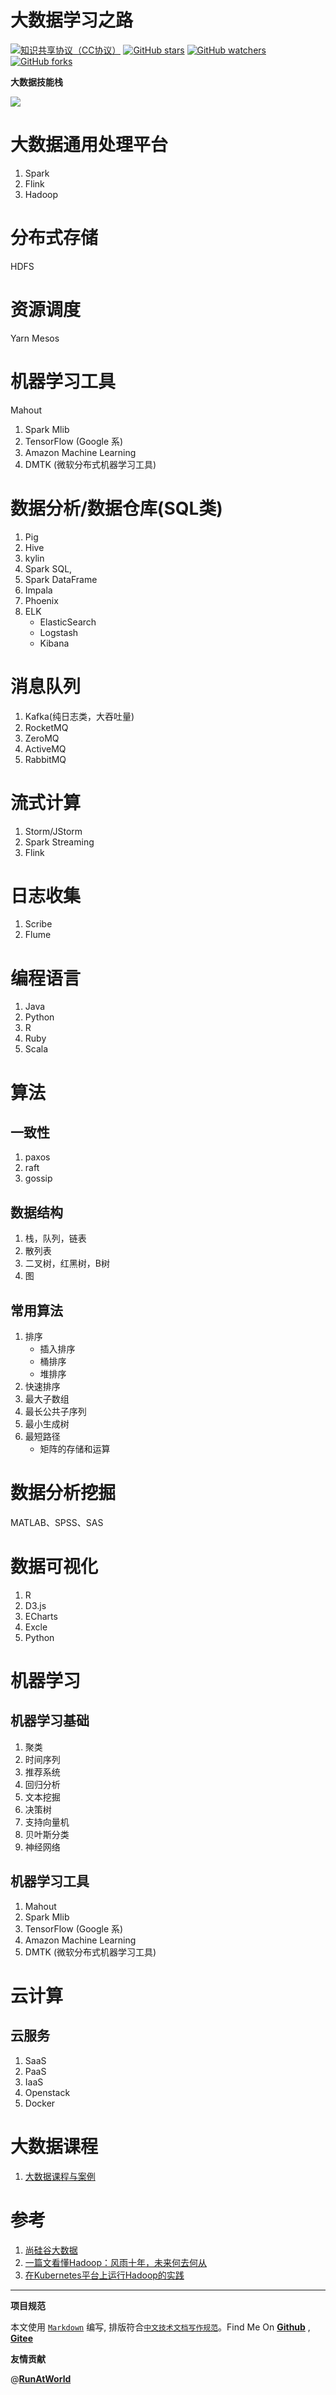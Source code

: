 
# 大数据学习之路

[![知识共享协议（CC协议）](https://img.shields.io/badge/License-Creative%20Commons-DC3D24.svg)](https://creativecommons.org/licenses/by-nc-sa/4.0/deed.zh)
[![GitHub stars](https://img.shields.io/github/stars/hbulpf/bigdata_path.svg?label=Stars)](https://github.com/hbulpf/bigdata_path)
[![GitHub watchers](https://img.shields.io/github/watchers/hbulpf/bigdata_path.svg?label=Watchers)](https://github.com/hbulpf/bigdata_path/watchers)
[![GitHub forks](https://img.shields.io/github/forks/hbulpf/bigdata_path.svg?label=Forks)](https://github.com/hbulpf/bigdata_path/fork)


**大数据技能栈**

![](engineer.jpg)

# 大数据通用处理平台
1. Spark
2. Flink
3. Hadoop

# 分布式存储
HDFS

# 资源调度
Yarn
Mesos

# 机器学习工具

Mahout

1. Spark Mlib
2. TensorFlow (Google 系)
3. Amazon Machine Learning
4. DMTK (微软分布式机器学习工具)

# 数据分析/数据仓库(SQL类)

1. Pig
2. Hive
3. kylin
4. Spark SQL,
5. Spark DataFrame
6. Impala
7. Phoenix
8. ELK
    - ElasticSearch
    - Logstash
    - Kibana

# 消息队列
1. Kafka(纯日志类，大吞吐量)
2. RocketMQ
3. ZeroMQ
4. ActiveMQ
5. RabbitMQ

# 流式计算
1. Storm/JStorm
2. Spark Streaming
3. Flink

# 日志收集

1. Scribe
2. Flume

# 编程语言
1. Java
2. Python
3. R
4. Ruby
5. Scala

# 算法
## 一致性
1. paxos
2. raft
3. gossip

## 数据结构
1. 栈，队列，链表
2. 散列表
3. 二叉树，红黑树，B树
4. 图

## 常用算法
1. 排序
    - 插入排序
    - 桶排序
    - 堆排序
2. 快速排序
3. 最大子数组
4. 最长公共子序列
5. 最小生成树
6. 最短路径
    - 矩阵的存储和运算


# 数据分析挖掘
MATLAB、SPSS、SAS

# 数据可视化
1. R
2. D3.js
3. ECharts
4. Excle
5. Python

# 机器学习
## 机器学习基础
1. 聚类
2. 时间序列
3. 推荐系统
4. 回归分析
5. 文本挖掘
6. 决策树
7. 支持向量机
8. 贝叶斯分类
9. 神经网络
## 机器学习工具
1. Mahout
2. Spark Mlib
3. TensorFlow (Google 系)
4. Amazon Machine Learning
5. DMTK (微软分布式机器学习工具)


# 云计算
## 云服务

1. SaaS
2. PaaS
3. IaaS
4. Openstack
5. Docker

# 大数据课程

1. [大数据课程与案例](https://edu.csdn.net/course/play/7300)
	
# 参考
1. [尚硅谷大数据](http://www.atguigu.com/bigdata)
2. [一篇文看懂Hadoop：风雨十年，未来何去何从](http://mp.weixin.qq.com/s?__biz=MzU1NjI0ODkxNw==&mid=100000901&idx=1&sn=fd39f5cc15761c748186d3dfe0340a31&chksm=7bc6bebf4cb137a96fc452ef181e2c0da74109c1af9b243d8bddb8796f34ec7e7aa13b10ef9b&mpshare=1&scene=23&srcid=0329JuU5c4wiKRDWZARTSoe9#rd)
3. [在Kubernetes平台上运行Hadoop的实践](http://mp.weixin.qq.com/s?__biz=MzA5OTAyNzQ2OA==&mid=2649697424&idx=1&sn=fbfc282353d2bc15905d6b6d07a3ddf4&chksm=889313f3bfe49ae54cdb4990d5f9e5ec2f7187717126fd457d3f1433fb5c4d69a9b4f5458645&mpshare=1&scene=23&srcid=0409opJ0paCZpvX9aXfd3xat#rd)



----------------------------------------

**项目规范**

本文使用 [`Markdown`](https://www.markdownguide.org/basic-syntax) 编写, 排版符合[`中文技术文档写作规范`](https://github.com/hbulpf/document-style-guide)。Find Me On [**Github**](https://github.com/hbulpf/bigdata_path) , [**Gitee**](https://gitee.com/sifangcloud/bigdata_path)

**友情贡献**

@[**RunAtWorld**](http://www.github.com/RunAtWorld)  &nbsp; 
